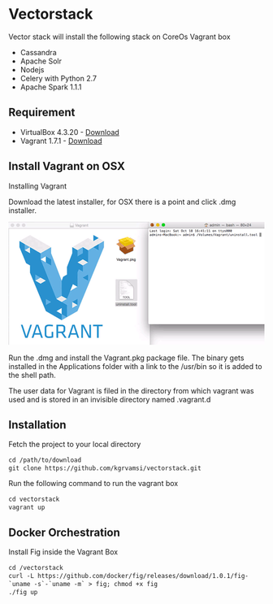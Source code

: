 Vectorstack
===========

Vector stack will install the following stack on CoreOs Vagrant box



- Cassandra 
- Apache Solr
- Nodejs
- Celery with Python 2.7
- Apache Spark 1.1.1

Requirement
-
- VirtualBox 4.3.20 - [Download](http://download.virtualbox.org/virtualbox/4.3.20/VirtualBox-4.3.20-96996-OSX.dmg)
- Vagrant 1.7.1 - [Download](https://dl.bintray.com/mitchellh/vagrant/vagrant_1.7.1.dmg)

Install Vagrant on OSX
-

Installing Vagrant

Download the latest installer, for OSX there is a point and click .dmg installer.

![Vagrant install on MAC OSX](https://raw.githubusercontent.com/kgrvamsi/vectorstack/master/osx-yosemite-vagrant.png) 


Run the .dmg and install the Vagrant.pkg package file. The binary gets installed in the Applications folder with a link to the /usr/bin so it is added to the shell path.

The user data for Vagrant is filed in the directory from which vagrant was used and is stored in an invisible directory named .vagrant.d


Installation
-
Fetch the project to your local directory

	cd /path/to/download
	git clone https://github.com/kgrvamsi/vectorstack.git

Run the following command to run the vagrant box
	
	cd vectorstack
	vagrant up

Docker Orchestration
-

Install Fig inside the Vagrant Box

	cd /vectorstack 
	curl -L https://github.com/docker/fig/releases/download/1.0.1/fig-`uname -s`-`uname -m` > fig; chmod +x fig
	./fig up




